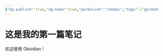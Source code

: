 ```yaml
---
{"dg-publish":true,"dg-home":true,"permalink":"/home/","tags":["gardenEntry"],"dgPassFrontmatter":true}
---
```



# 这是我的第一篇笔记
欢迎使用 Obsidian！